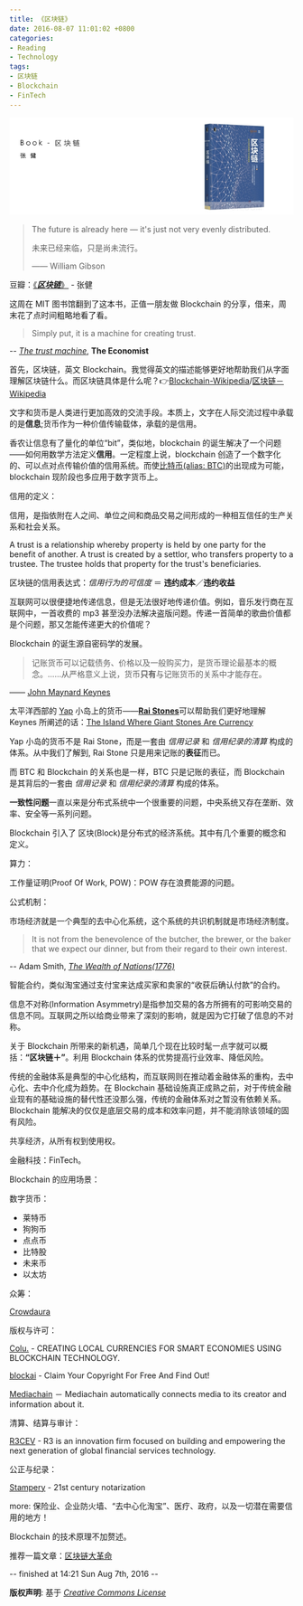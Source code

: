 ```yaml
---
title: 《区块链》
date: 2016-08-07 11:01:02 +0800
categories:
- Reading
- Technology
tags:
- 区块链
- Blockchain
- FinTech
---
```


![book-Blockchain](/uploads/books/book-Blockchain.png)

<blockquote class="blockquote-center">
The future is already here — it's just not very evenly distributed.
<p>未来已经来临，只是尚未流行。</p>
<p> —— William Gibson</p>

</blockquote>

<!-- more -->

豆瓣：[《***区块链***》](https://book.douban.com/subject/26831424/) - 张健

这周在 MIT 图书馆翻到了这本书，正值一朋友做 Blockchain 的分享，借来，周末花了点时间粗略地看了看。

> Simply put, it is a machine for creating trust.

-- [*The trust machine*](http://www.economist.com/news/leaders/21677198-technology-behind-bitcoin-could-transform-how-economy-works-trust-machine), **The Economist**

首先，区块链，英文 Blockchain。我觉得英文的描述能够更好地帮助我们从字面理解区块链什么。而区块链具体是什么呢？👉[Blockchain-Wikipedia](https://en.wikipedia.org/wiki/Blockchain_(database))/[区块链－Wikipedia](https://zh.wikipedia.org/wiki/%E5%8C%BA%E5%9D%97%E9%93%BE)


文字和货币是人类进行更加高效的交流手段。本质上，文字在人际交流过程中承载的是**信息**;货币作为一种价值传输载体，承载的是信用。

香农让信息有了量化的单位“bit”，类似地，blockchain 的诞生解决了一个问题——如何用数学方法定义**信用**。一定程度上说，blockchain 创造了一个数字化的、可以点对点传输价值的信用系统。而使[比特币(alias: BTC)](https://zh.wikipedia.org/zh/%E6%AF%94%E7%89%B9%E5%B8%81)的出现成为可能，blockchain 现阶段也多应用于数字货币上。

信用的定义：

信用，是指依附在人之间、单位之间和商品交易之间形成的一种相互信任的生产关系和社会关系。

A trust is a relationship whereby property is held by one party for the benefit of another. A trust is created by a settlor, who transfers property to a trustee. The trustee holds that property for the trust's beneficiaries.


区块链的信用表达式：*信用行为的可信度* ＝ **违约成本**／**违约收益**

互联网可以很便捷地传递信息，但是无法很好地传递价值。例如，音乐发行商在互联网中，一首收费的 mp3 甚至没办法解决盗版问题。传递一首简单的歌曲价值都是个问题，那又怎能传递更大的价值呢？

Blockchain 的诞生源自密码学的发展。

> 记账货币可以记载债务、价格以及一般购买力，是货币理论最基本的概念。......从严格意义上说，货币**只有**与记账货币的关系中才能存在。

—— [John Maynard Keynes](https://en.wikipedia.org/wiki/John_Maynard_Keynes)

太平洋西部的 [Yap](https://en.wikipedia.org/wiki/Yap) 小岛上的货币——[**Rai Stones**](https://en.wikipedia.org/wiki/Rai_stones)可以帮助我们更好地理解 Keynes 所阐述的话：[The Island Where Giant Stones Are Currency](http://www.slate.com/blogs/atlas_obscura/2013/10/15/cash_card_or_car_sized_stone_payment_options_on_the_island_of_yap.html)

Yap 小岛的货币不是 Rai Stone，而是一套由 *信用记录* 和 *信用纪录的清算* 构成的体系。从中我们了解到, Rai Stone 只是用来记账的**表征**而已。

而 BTC 和 Blockchain 的关系也是一样，BTC 只是记账的表征，而 Blockchain 是其背后的一套由 *信用记录* 和 *信用纪录的清算* 构成的体系。


**一致性问题**一直以来是分布式系统中一个很重要的问题，中央系统又存在垄断、效率、安全等一系列问题。

Blockchain 引入了 区块(Block)是分布式的经济系统。其中有几个重要的概念和定义。

算力：

工作量证明(Proof Of Work, POW)：POW 存在浪费能源的问题。

公式机制：

市场经济就是一个典型的去中心化系统，这个系统的共识机制就是市场经济制度。

> It is not from the benevolence of the butcher, the brewer, or the baker that we expect our dinner, but from their regard to their own interest.

-- Adam Smith, [*The Wealth of Nations(1776)*](https://en.wikipedia.org/wiki/The_Wealth_of_Nations)


智能合约，类似淘宝通过支付宝来达成买家和卖家的“收获后确认付款”的合约。

信息不对称(Information Asymmetry)是指参加交易的各方所拥有的可影响交易的信息不同。互联网之所以给商业带来了深刻的影响，就是因为它打破了信息的不对称。

关于 Blockchain 所带来的新机遇，简单几个现在比较时髦一点字就可以概括：**“区块链＋”**。利用 Blockchain 体系的优势提高行业效率、降低风险。

传统的金融体系是典型的中心化结构，而互联网则在推动着金融体系的重构，去中心化、去中介化成为趋势。在 Blockchain 基础设施真正成熟之前，对于传统金融业现有的基础设施的替代性还没那么强，传统的金融体系对之暂没有依赖关系。Blockchain 能解决的仅仅是底层交易的成本和效率问题，并不能消除该领域的固有风险。

共享经济，从所有权到使用权。

金融科技：FinTech。



Blockchain 的应用场景：

数字货币：

- 莱特币
- 狗狗币
- 点点币
- 比特股
- 未来币
- 以太坊

众筹：

[Crowdaura](http://coinjournal.net/blockchain-startup-crowdaura-selected-for-accentures-2016-fintech-innovation-lab-in-london/)


版权与许可：

[Colu.](https://www.colu.com/) - CREATING LOCAL CURRENCIES FOR SMART ECONOMIES USING BLOCKCHAIN TECHNOLOGY.

[blockai](https://blockai.com/) - Claim Your Copyright For Free And Find Out!

[Mediachain](http://www.mediachain.io/) － Mediachain automatically connects media to its creator and information about it.

清算、结算与审计：

[R3CEV](http://r3cev.com/) - R3 is an innovation firm focused on building and empowering the next generation of global financial services technology.

公正与纪录：

[Stampery](https://stampery.com/) - 21st century notarization

more: 保险业、企业防火墙、“去中心化淘宝”、医疗、政府，以及一切潜在需要信用的地方！

Blockchain 的技术原理不加赘述。

推荐一篇文章：[区块链大革命](http://8btc.com/thread-33029-1-1.html)

-- finished at 14:21 Sun Aug 7th, 2016 --	

**版权声明**: 基于 [*Creative Commons License*](https://creativecommons.org/licenses/by-nc-nd/3.0/deed.zh)















